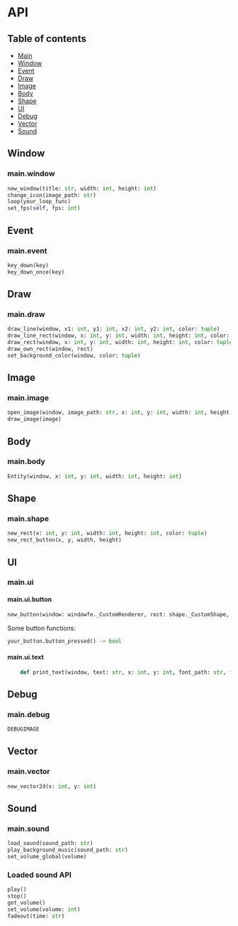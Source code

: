 # API

## Table of contents
 - [Main](#main)
 - [Window](#window)
 - [Event](#event)
 - [Draw](#draw)
 - [Image](#image)
 - [Body](#body)
 - [Shape](#shape)
 - [UI](#ui)
 - [Debug](#debug)
 - [Vector](#vector)
 - [Sound](#sound)

## Window
### main.window
```python
new_window(title: str, width: int, height: int)
change_icon(image_path: str)
loop(your_loop_func)
set_fps(self, fps: int)
```

## Event
### main.event
```python
key_down(key)
key_down_once(key)
```

## Draw
### main.draw
```python
draw_line(window, x1: int, y1: int, x2: int, y2: int, color: tuple)
draw_line_rect(window, x: int, y: int, width: int, height: int, color: tuple)
draw_rect(window, x: int, y: int, width: int, height: int, color: tuple)
draw_own_rect(window, rect)
set_background_color(window, color: tuple)
```

## Image
### main.image
```python
open_image(window, image_path: str, x: int, y: int, width: int, height: int)
draw_image(image)
```

## Body
### main.body
```python
Entity(window, x: int, y: int, width: int, height: int)
```

## Shape
### main.shape
```python
new_rect(x: int, y: int, width: int, height: int, color: tuple)
new_rect_button(x, y, width, height)
```

## UI
### main.ui
#### main.ui.button
```python
new_button(window: windowfe._CustomRenderer, rect: shape._CustomShape, text: str)
```
Some button functions:
```python
your_button.button_pressed() -> bool
```

#### main.ui.text
```python
    def print_text(window, text: str, x: int, y: int, font_path: str, font_size: int, color: tuple)
```

## Debug
### main.debug
```python
DEBUGIMAGE
```

## Vector
### main.vector
```python
new_vector2d(x: int, y: int)
```

## Sound
### main.sound
```python
load_sound(sound_path: str)
play_background_music(sound_path: str)
set_volume_global(volume)
```

### Loaded sound API
```python
play()
stop()
get_volume()
set_volume(volume: int)
fadeout(time: str)
```

